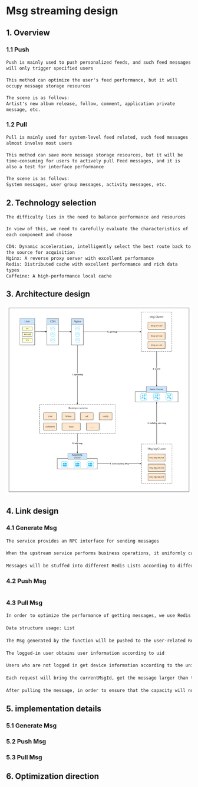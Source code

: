 # Msg streaming design

## 1. Overview

### 1.1 Push

```
Push is mainly used to push personalized feeds, and such feed messages will only trigger specified users

This method can optimize the user's feed performance, but it will occupy message storage resources

The scene is as follows:
Artist's new album release, follow, comment, application private message, etc.
```

### 1.2 Pull

```
Pull is mainly used for system-level feed related, such feed messages almost involve most users

This method can save more message storage resources, but it will be time-consuming for users to actively pull Feed messages, and it is also a test for interface performance

The scene is as follows:
System messages, user group messages, activity messages, etc.
```

## 2. Technology selection

```
The difficulty lies in the need to balance performance and resources

In view of this, we need to carefully evaluate the characteristics of each component and choose

CDN: Dynamic acceleration, intelligently select the best route back to the source for acquisition
Nginx: A reverse proxy server with excellent performance
Redis: Distributed cache with excellent performance and rich data types
Caffeine: A high-performance local cache
```

## 3. Architecture design

![Msg streaming design](../Material/image/Msg%20streaming%20design.png)

## 4. Link design

### 4.1 Generate Msg

```markdown
The service provides an RPC interface for sending messages

When the upstream service performs business operations, it uniformly calls this interface to send messages

Messages will be stuffed into different Redis Lists according to different business types
```

### 4.2 Push Msg

```markdown


```

### 4.3 Pull Msg

```markdown
In order to optimize the performance of getting messages, we use Redis to store user messages

Data structure usage: List

The Msg generated by the function will be pushed to the user-related Redis key

The logged-in user obtains user information according to uid

Users who are not logged in get device information according to the unique code of the device

Each request will bring the currentMsgId, get the message larger than the MsgId, and delete the message smaller than the MsgId

After pulling the message, in order to ensure that the capacity will not grow all the time, the message list will also be trimmed
```

## 5. implementation details

### 5.1 Generate Msg


### 5.2 Push Msg


### 5.3 Pull Msg


## 6. Optimization direction








